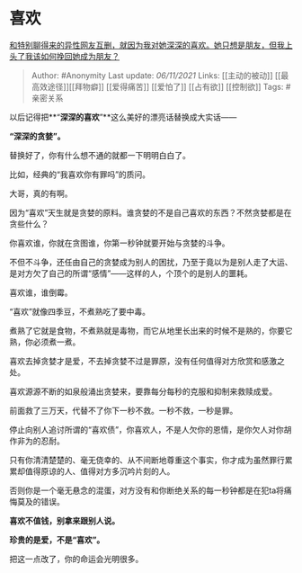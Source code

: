 # 喜欢
[和特别聊得来的异性网友互删，就因为我对她深深的喜欢。她只想是朋友，但我上头了我该如何挽回她成为朋友？](https://www.zhihu.com/question/496515202/answer/2206506644)

> Author: #Anonymity 
Last update: *06/11/2021* 
Links: [[主动的被动]] [[最高效途径]][[拜物癖]] [[爱得痛苦]] [[爱怕了]]  [[占有欲]] [[控制欲]]
Tags:   #亲密关系


以后记得把**“**深深的喜欢**”**这么美好的漂亮话替换成大实话——

**“深深的贪婪”。**

替换好了，你有什么想不通的就都一下明明白白了。

比如，经典的“我喜欢你有罪吗”的质问。

大哥，真的有啊。

因为“喜欢”天生就是贪婪的原料。谁贪婪的不是自己喜欢的东西？不然贪婪都是在贪些什么？

你喜欢谁，你就在贪图谁，你第一秒钟就要开始与贪婪的斗争。

不但不斗争，还任由自己的贪婪成为别人的困扰，乃至于竟以为是别人走了大运、是对方欠了自己的所谓“感情”——这样的人，个顶个的是别人的噩耗。

喜欢谁，谁倒霉。

“喜欢”就像四季豆，不煮熟吃了要中毒。

煮熟了它就是食物，不煮熟就是毒物，而它从地里长出来的时候不是熟的，你要它熟，你必须煮一煮。

喜欢去掉贪婪才是爱，不去掉贪婪不过是罪原，没有任何值得对方欣赏和感激之处。

喜欢源源不断的如泉般涌出贪婪来，要靠每分每秒的克服和抑制来救赎成爱。

前面救了三万天，代替不了你下一秒不救。一秒不救，一秒是罪。

停止向别人追讨所谓的“喜欢债”，你喜欢人，不是人欠你的恩情，是你欠人对你胡作非为的忍耐。

只有你清清楚楚的、毫无侥幸的、从不间断地尊重这个事实，你才成为虽然罪行累累却值得原谅的人、值得对方多沉吟片刻的人。

否则你是一个毫无悬念的混蛋，对方没有和你断绝关系的每一秒钟都是在犯ta将痛悔莫及的错误。

**喜欢不值钱，别拿来跟别人说。**

**珍贵的是爱，不是“喜欢”。**

把这一点改了，你的命运会光明很多。